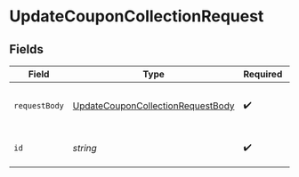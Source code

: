 # UpdateCouponCollectionRequest


## Fields

| Field                                                                                             | Type                                                                                              | Required                                                                                          | Description                                                                                       |
| ------------------------------------------------------------------------------------------------- | ------------------------------------------------------------------------------------------------- | ------------------------------------------------------------------------------------------------- | ------------------------------------------------------------------------------------------------- |
| `requestBody`                                                                                     | [UpdateCouponCollectionRequestBody](../../models/operations/updatecouponcollectionrequestbody.md) | :heavy_check_mark:                                                                                | Values to update the coupon collection                                                            |
| `id`                                                                                              | *string*                                                                                          | :heavy_check_mark:                                                                                | Id of the collection to update                                                                    |